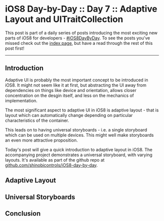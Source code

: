 # iOS8 Day-by-Day :: Day 7 :: Adaptive Layout and UITraitCollection

This post is part of a daily series of posts introducing the most exciting new
parts of iOS8 for developers - [#iOS8DayByDay](https://twitter.com/search?q=%23iOS8DayByDay).
To see the posts you've missed check out the [index page](http://shinobicontrols.com/iOS8DayByDay),
but have a read through the rest of this post first!

---

## Introduction

Adaptive UI is probably the most important concept to be introduced in iOS8. It
might not seem like it at first, but abstracting the UI away from dependencies
on things like device and orientation, allows closer concentration on the desgin
itself, and less on the mechanics of implementation.

The most significant aspect to adaptive UI in iOS8 is adaptive layout - that is
layout which can automatically change depending on particular characteristics
of the container.

This leads on to having universal storyboards - i.e. a single storyboard which
can be used on multiple devices. This might well make storyboards an even more
attractive proposition.

Today's post will give a quick introduction to adaptive layout in iOS8. The
accompanying project demonstrates a universal storyboard, with varying layouts.
It's available as part of the github repo at
[github.com/shinobicontrols/iOS8-day-by-day](https://github.com/ShinobiControls/iOS8-day-by-day).


## Adaptive Layout


## Universal Storyboards





## Conclusion
